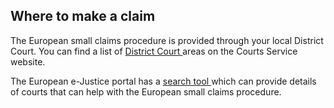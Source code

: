 ##  Where to make a claim

The European small claims procedure is provided through your local District
Court. You can find a list of [ District Court
](https://www.courts.ie/content/find-us#5) areas on the Courts Service
website.

The European e-Justice portal has a [ search tool
](https://e-justice.europa.eu/content_small_claims-354-en.do) which can
provide details of courts that can help with the European small claims
procedure.

